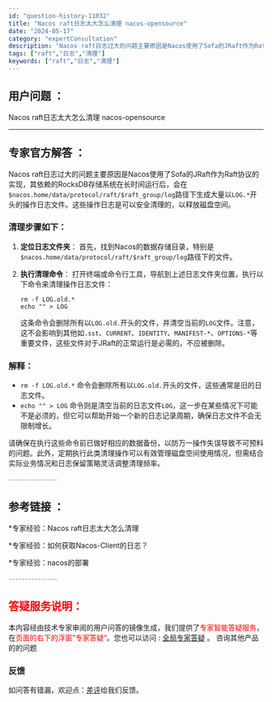 ```yaml
---
id: "question-history-11032"
title: "Nacos raft日志太大怎么清理 nacos-opensource"
date: "2024-05-17"
category: "expertConsultation"
description: "Nacos raft日志过大的问题主要原因是Nacos使用了Sofa的JRaft作为Raft协议的实现，其依赖的RocksDB存储系统在长时间运行后，会在`$nacos.home/data/protocol/raft/$raft_group/log`路径下生成大量以`LOG.*`开头的操作日志文件。"
tags: ["raft","日志","清理"]
keywords: ["raft","日志","清理"]
---
```


## 用户问题 ： 
 Nacos raft日志太大怎么清理 nacos-opensource 

---------------
## 专家官方解答 ：

Nacos raft日志过大的问题主要原因是Nacos使用了Sofa的JRaft作为Raft协议的实现，其依赖的RocksDB存储系统在长时间运行后，会在`$nacos.home/data/protocol/raft/$raft_group/log`路径下生成大量以`LOG.*`开头的操作日志文件。这些操作日志是可以安全清理的，以释放磁盘空间。

### 清理步骤如下：

1. **定位日志文件夹**：
   首先，找到Nacos的数据存储目录，特别是`$nacos.home/data/protocol/raft/$raft_group/log`路径下的文件。

2. **执行清理命令**：
   打开终端或命令行工具，导航到上述日志文件夹位置，执行以下命令来清理操作日志文件：
   ```shell
   rm -f LOG.old.*
   echo "" > LOG
   ```
   这条命令会删除所有以`LOG.old.`开头的文件，并清空当前的`LOG`文件。注意，这不会影响到其他如`.sst`、`CURRENT`、`IDENTITY`、`MANIFEST-*`、`OPTIONS-*`等重要文件，这些文件对于JRaft的正常运行是必需的，不应被删除。

### 解释：

- `rm -f LOG.old.*` 命令会删除所有以`LOG.old.`开头的文件，这些通常是旧的日志文件。
- `echo "" > LOG` 命令则是清空当前的日志文件`LOG`，这一步在某些情况下可能不是必须的，但它可以帮助开始一个新的日志记录周期，确保日志文件不会无限制增长。

请确保在执行这些命令前已做好相应的数据备份，以防万一操作失误导致不可预料的问题。此外，定期执行此类清理操作可以有效管理磁盘空间使用情况，但需结合实际业务情况和日志保留策略灵活调整清理频率。


<font color="#949494">---------------</font> 


## 参考链接 ：

*专家经验：Nacos raft日志太大怎么清理 
 
 *专家经验：如何获取Nacos-Client的日志？ 
 
 *专家经验：nacos的部署 


 <font color="#949494">---------------</font> 
 


## <font color="#FF0000">答疑服务说明：</font> 

本内容经由技术专家审阅的用户问答的镜像生成，我们提供了<font color="#FF0000">专家智能答疑服务</font>，在<font color="#FF0000">页面的右下的浮窗”专家答疑“</font>。您也可以访问 : [全局专家答疑](https://opensource.alibaba.com/chatBot) 。 咨询其他产品的的问题

### 反馈
如问答有错漏，欢迎点：[差评](https://ai.nacos.io/user/feedbackByEnhancerGradePOJOID?enhancerGradePOJOId=13721)给我们反馈。
